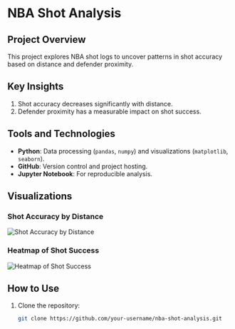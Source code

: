 # NBA Shot Analysis

## Project Overview
This project explores NBA shot logs to uncover patterns in shot accuracy based on distance and defender proximity.

## Key Insights
1. Shot accuracy decreases significantly with distance.
2. Defender proximity has a measurable impact on shot success.

## Tools and Technologies
- **Python**: Data processing (`pandas`, `numpy`) and visualizations (`matplotlib`, `seaborn`).
- **GitHub**: Version control and project hosting.
- **Jupyter Notebook**: For reproducible analysis.

## Visualizations
### Shot Accuracy by Distance
![Shot Accuracy by Distance](visualizations/shot_accuracy_by_distance.png)

### Heatmap of Shot Success
![Heatmap of Shot Success](visualizations/shot_success_heatmap.png)

## How to Use
1. Clone the repository:
   ```bash
   git clone https://github.com/your-username/nba-shot-analysis.git

